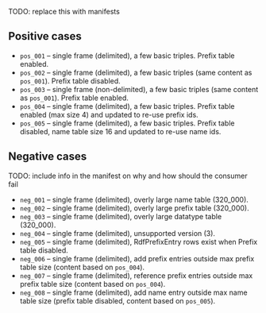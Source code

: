 TODO: replace this with manifests

## Positive cases

- `pos_001` – single frame (delimited), a few basic triples. Prefix table enabled.
- `pos_002` – single frame (delimited), a few basic triples (same content as `pos_001`). Prefix table disabled.
- `pos_003` – single frame (non-delimited), a few basic triples (same content as `pos_001`). Prefix table enabled.
- `pos_004` – single frame (delimited), a few basic triples. Prefix table enabled (max size 4) and updated to re-use prefix ids.
- `pos_005` – single frame (delimited), a few basic triples. Prefix table disabled, name table size 16 and updated to re-use name ids.

## Negative cases

TODO: include info in the manifest on why and how should the consumer fail

- `neg_001` – single frame (delimited), overly large name table (320_000).
- `neg_002` – single frame (delimited), overly large prefix table (320_000).
- `neg_003` – single frame (delimited), overly large datatype table (320_000).
- `neg_004` – single frame (delimited), unsupported version (3).
- `neg_005` – single frame (delimited), RdfPrefixEntry rows exist when Prefix table disabled.
- `neg_006` – single frame (delimited), add prefix entries outside max prefix table size (content based on `pos_004`). 
- `neg_007` – single frame (delimited), reference prefix entries outside max prefix table size (content based on `pos_004`). 
- `neg_008` – single frame (delimited), add name entry outside max name table size (prefix table disabled, content based on `pos_005`).